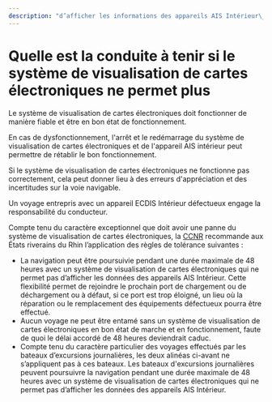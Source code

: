 ```yaml
---
description: "d’afficher les informations des appareils AIS Intérieur\_?"
---
```


# Quelle est la conduite à tenir si le système de visualisation de cartes électroniques ne permet plus

Le système de visualisation de cartes électroniques doit fonctionner de manière fiable et être en bon état de fonctionnement.

En cas de dysfonctionnement, l'arrêt et le redémarrage du système de visualisation de cartes électroniques et de l'appareil AIS intérieur peut permettre de rétablir le bon fonctionnement.

Si le système de visualisation de cartes électroniques ne fonctionne pas correctement, cela peut donner lieu à des erreurs d'appréciation et des incertitudes sur la voie navigable.

Un voyage entrepris avec un appareil ECDIS Intérieur défectueux engage la responsabilité du conducteur.

Compte tenu du caractère exceptionnel que doit avoir une panne du système de visualisation de cartes électroniques, la [CCNR](https://www.ccr-zkr.org/) recommande aux États riverains du Rhin l’application des règles de tolérance suivantes :

* La navigation peut être poursuivie pendant une durée maximale de 48 heures avec un système de visualisation de cartes électroniques qui ne permet pas d’afficher les données des appareils AIS Intérieur. Cette flexibilité permet de rejoindre le prochain port de chargement ou de déchargement ou à défaut, si ce port est trop éloigné, un lieu où la réparation ou le remplacement des équipements défectueux pourra être effectué.
* Aucun voyage ne peut être entamé sans un système de visualisation de cartes électroniques en bon état de marche et en fonctionnement, faute de quoi le délai accordé de 48 heures deviendrait caduc.
* Compte tenu du caractère particulier des voyages effectués par les bateaux d’excursions journalières, les deux alinéas ci-avant ne s’appliquent pas à ces bateaux. Les bateaux d'excursions journalières peuvent poursuivre la navigation pendant une durée maximale de 48 heures avec un système de visualisation de cartes électroniques qui ne permet pas d’afficher les données des appareils AIS Intérieur.

